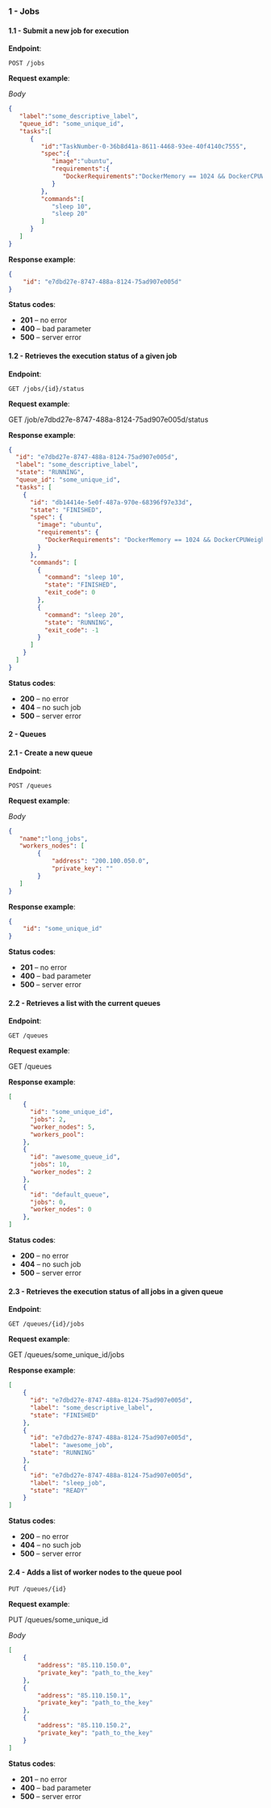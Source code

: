
### 1 - Jobs
#### 1.1 - Submit a new job for execution
**Endpoint**:

`POST /jobs`

**Request example**:

*Body*

```json
{
   "label":"some_descriptive_label",
   "queue_id": "some_unique_id",
   "tasks":[
      {
         "id":"TaskNumber-0-36b8d41a-8611-4468-93ee-40f4140c7555",
         "spec":{
            "image":"ubuntu",
            "requirements":{
               "DockerRequirements":"DockerMemory == 1024 && DockerCPUWeight == 512"
            }
         },
         "commands":[
            "sleep 10",
            "sleep 20"
         ]         
      }
   ]
}
```

**Response example**:

```json
{
	"id": "e7dbd27e-8747-488a-8124-75ad907e005d"
}
```

**Status codes**:
- **201** – no error
- **400** – bad parameter
- **500** – server error

#### 1.2 - Retrieves the execution status of a given job

**Endpoint**:

`GET /jobs/{id}/status`

**Request example**:

GET /job/e7dbd27e-8747-488a-8124-75ad907e005d/status

**Response example**:
```json
{
  "id": "e7dbd27e-8747-488a-8124-75ad907e005d",
  "label": "some_descriptive_label",
  "state": "RUNNING",
  "queue_id": "some_unique_id",
  "tasks": [
    {
      "id": "db14414e-5e0f-487a-970e-68396f97e33d",
      "state": "FINISHED",
      "spec": {
        "image": "ubuntu",
        "requirements": {
          "DockerRequirements": "DockerMemory == 1024 && DockerCPUWeight == 512"
        }
      },
      "commands": [
        {
          "command": "sleep 10",
          "state": "FINISHED",
          "exit_code": 0
        },
        {
          "command": "sleep 20",
          "state": "RUNNING",
          "exit_code": -1
        }
      ]
    }
  ]
}
```

**Status codes**:
- **200** – no error
- **404** – no such job
- **500** – server error

#### 2 - Queues

#### 2.1 - Create a new queue

**Endpoint**:

`POST /queues`

**Request example**:

*Body*
```json
{
   "name":"long_jobs",
   "workers_nodes": [
       	{
       	    "address": "200.100.050.0",
       	    "private_key": ""
    	}
   ]
}
```

**Response example**:
```json
{
	"id": "some_unique_id"
}
```
**Status codes**:
- **201** – no error
- **400** – bad parameter
- **500** – server error

#### 2.2 - Retrieves a list with the current queues

**Endpoint**:

`GET /queues`

**Request example**:

GET /queues

**Response example**:
```json
[
    {
      "id": "some_unique_id",
      "jobs": 2,
      "worker_nodes": 5,
      "workers_pool": 
    },
    {
      "id": "awesome_queue_id",
      "jobs": 10,
      "worker_nodes": 2
    },
    {
      "id": "default_queue",
      "jobs": 0,
      "worker_nodes": 0
    },
]
```

**Status codes**:
- **200** – no error
- **404** – no such job
- **500** – server error

#### 2.3 - Retrieves the execution status of all jobs in a given queue

**Endpoint**:

`GET /queues/{id}/jobs`

**Request example**:

GET /queues/some_unique_id/jobs

**Response example**:
```json
[
    {
      "id": "e7dbd27e-8747-488a-8124-75ad907e005d",
      "label": "some_descriptive_label",
      "state": "FINISHED"
    },
    {
      "id": "e7dbd27e-8747-488a-8124-75ad907e005d",
      "label": "awesome_job",
      "state": "RUNNING"
    },
    {
      "id": "e7dbd27e-8747-488a-8124-75ad907e005d",
      "label": "sleep_job",
      "state": "READY"
    }
]
```
**Status codes**:
- **200** – no error
- **404** – no such job
- **500** – server error

#### 2.4 - Adds a list of worker nodes to the queue pool

`PUT /queues/{id}`

**Request example**:

PUT /queues/some_unique_id

*Body*
```json
[
   	{
   	    "address": "85.110.150.0",
   	    "private_key": "path_to_the_key"
	},
	{
   	    "address": "85.110.150.1",
   	    "private_key": "path_to_the_key"
	},
	{
   	    "address": "85.110.150.2",
   	    "private_key": "path_to_the_key"
	}
]
```
**Status codes**:
- **201** – no error
- **400** – bad parameter
- **500** – server error
